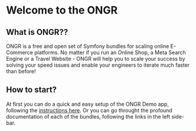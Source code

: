 # Welcome to the ONGR

## What is ONGR??

ONGR is a free and open set of Symfony bundles for scaling online E-Commerce platforms. No matter if you run an Online Shop, a Meta Search Engine or a Travel Website - ONGR will help you to scale your success by solving your speed issues and enable your engineers to iterate much faster than before!

## How to start?

At first you can do a quick and easy setup of the ONGR Demo app, following the [instructions here](common/README). Or you can go throught the profound documentation of each of the bundles, following the links in the left side-bar.
